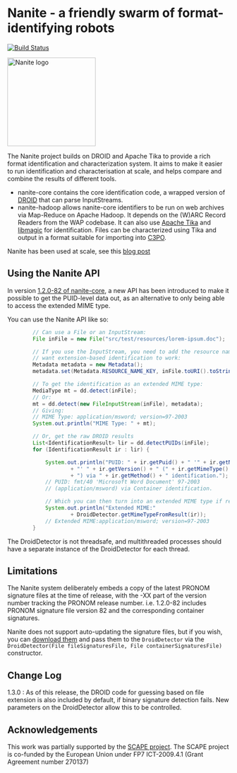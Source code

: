 Nanite - a friendly swarm of format-identifying robots
======================================================

[![Build Status](https://travis-ci.org/openpreserve/nanite.png?branch=master)](https://travis-ci.org/openpreserve/nanite)

<img src="https://github.com/openplanets/nanite/raw/master/docs/nanite_logo.png" alt="Nanite logo" width="200px" />

The Nanite project builds on DROID and Apache Tika to provide a rich format identification and characterization system. It aims to make it easier to run identification and characterisation at scale, and helps compare and combine the results of different tools.

* nanite-core contains the core identification code, a wrapped version of [DROID](https://github.com/digital-preservation/droid) that can parse InputStreams.
* nanite-hadoop allows nanite-core identifiers to be run on web archives via Map-Reduce on Apache Hadoop. It depends on the (W)ARC Record Readers from the WAP codebase. It can also use [Apache Tika](http://tika.apache.org/) and [libmagic](https://github.com/openpreserve/libmagic-jna-wrapper) for identification.  Files can be characterized using Tika and output in a format suitable for importing into [C3PO](https://github.com/openpreserve/c3po).

Nanite has been used at scale, see this [blog post](http://www.openplanetsfoundation.org/blogs/2014-05-28-weekend-nanite)

Using the Nanite API
--------------------

In version [1.2.0-82 of nanite-core](http://search.maven.org/#artifactdetails|eu.scape-project.nanite|nanite-core|1.2.0-82|jar), a new API has been introduced to make it possible to get the PUID-level data out, as an alternative to only being able to access the extended MIME type.

You can use the Nanite API like so:

```java
		// Can use a File or an InputStream:
		File inFile = new File("src/test/resources/lorem-ipsum.doc");

		// If you use the InputStream, you need to add the resource name if you
		// want extension-based identification to work:
		Metadata metadata = new Metadata();
		metadata.set(Metadata.RESOURCE_NAME_KEY, inFile.toURI().toString());

		// To get the identification as an extended MIME type:
		MediaType mt = dd.detect(inFile);
		// Or:
		mt = dd.detect(new FileInputStream(inFile), metadata);
		// Giving:
		// MIME Type: application/msword; version=97-2003
		System.out.println("MIME Type: " + mt);

		// Or, get the raw DROID results
		List<IdentificationResult> lir = dd.detectPUIDs(inFile);
		for (IdentificationResult ir : lir) {

			System.out.println("PUID: " + ir.getPuid() + " '" + ir.getName()
					+ "' " + ir.getVersion() + " (" + ir.getMimeType()
					+ ") via " + ir.getMethod() + " identification.");
			// PUID: fmt/40 'Microsoft Word Document' 97-2003
			// (application/msword) via Container identification.

			// Which you can then turn into an extended MIME type if required:
			System.out.println("Extended MIME:"
					+ DroidDetector.getMimeTypeFromResult(ir));
			// Extended MIME:application/msword; version=97-2003
		}
```

The DroidDetector is not threadsafe, and multithreaded processes should have a separate instance of the DroidDetector for each thread.

Limitations
-----------

The Nanite system deliberately embeds a copy of the latest PRONOM signature files at the time of release, with the -XX part of the version number tracking the PRONOM release number. i.e. 1.2.0-82 includes PRONOM signature file version 82 and the corresponding container signatures.

Nanite does not support auto-updating the signature files, but if you wish, you can [download them](https://www.nationalarchives.gov.uk/aboutapps/pronom/droid-signature-files.htm) and pass them to the ```DroidDetector``` via the ```DroidDetector(File fileSignaturesFile, File containerSignaturesFile)``` constructor.

Change Log
----------

1.3.0
: As of this release, the DROID code for guessing based on file extension is also included by default, if binary signature detection fails. New parameters on the DroidDetector allow this to be controlled.

Acknowledgements
----------------

This work was partially supported by the [SCAPE project](http://scape-project.eu/). The SCAPE project is co-funded by the European Union under FP7 ICT-2009.4.1 (Grant Agreement number 270137)
